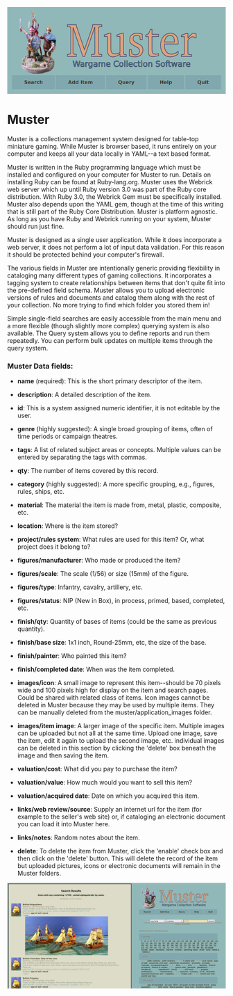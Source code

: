 ![ScreenShot](header.png)

# Muster

Muster is a collections management system designed for table-top miniature gaming. While Muster is browser based, it runs entirely on your computer and keeps all your data locally in YAML--a text based format.

Muster is written in the Ruby programming language which must be installed and configured on your computer for Muster to run. Details on installing Ruby can be found at Ruby-lang.org. Muster uses the Webrick web server which up until Ruby version 3.0 was part of the Ruby core distribution. With Ruby 3.0, the Webrick Gem must be specifically installed. Muster also depends upon the YAML gem, though at the time of this writing that is still part of the Ruby Core Distribution. Muster is platform agnostic. As long as you have Ruby and Webrick running on your system, Muster should run just fine.

Muster is designed as a single user application. While it does incorporate a web server, it does not perform a lot of input data validation. For this reason it should be protected behind your computer's firewall.

The various fields in Muster are intentionally generic providing flexibility in cataloging many different types of gaming collections. It incorporates a tagging system to create relationships between items that don't quite fit into the pre-defined field schema. Muster allows you to upload electronic versions of rules and documents and catalog them along with the rest of your collection. No more trying to find which folder you stored them in!

Simple single-field searches are easily accessible from the main menu and a more flexible (though slightly more complex) querying system is also available. The Query system allows you to define reports and run them repeatedly. You can perform bulk updates on multiple items through the query system.

### Muster Data fields:

- **name** (required): This is the short primary descriptor of the item.

- **description**: A detailed description of the item.

- **id**: This is a system assigned numeric identifier, it is not editable by the user.

- **genre** (highly suggested): A single broad grouping of items, often of time periods or campaign theatres.

- **tags**: A list of related subject areas or concepts. Multiple values can be entered by separating the tags with commas.

- **qty**: The number of items covered by this record.

- **category** (highly suggested): A more specific grouping, e.g., figures, rules, ships, etc.

- **material**: The material the item is made from, metal, plastic, composite, etc.

- **location**: Where is the item stored?

- **project/rules system**: What rules are used for this item? Or, what project does it belong to?

- **figures/manufacturer**: Who made or produced the item?

- **figures/scale**: The scale (1/56) or size (15mm) of the figure.

- **figures/type**: Infantry, cavalry, artillery, etc.

- **figures/status**: NIP (New in Box), in process, primed, based, completed, etc.

- **finish/qty**: Quantity of bases of items (could be the same as previous quantity).

- **finish/base size**: 1x1 inch, Round-25mm, etc, the size of the base.

- **finish/painter**: Who painted this item?

- **finish/completed date**: When was the item completed.

- **images/icon**: A small image to represent this item--should be 70 pixels wide and 100 pixels high for display on the item and search pages. Could be shared with related class of items. Icon images cannot be deleted in Muster because they may be used by multiple items. They can be manually deleted from the muster/application_images folder.

- **images/item image**: A larger image of the specific item. Multiple images can be uploaded but not all at the same time. Upload one image, save the item, edit it again to upload the second image, etc. individual images can be deleted in this section by clicking the 'delete' box beneath the image and then saving the item.

- **valuation/cost**: What did you pay to purchase the item?

- **valuation/value**: How much would you want to sell this item?

- **valuation/acquired date**: Date on which you acquired this item.

- **links/web review/source**: Supply an internet url for the item (for example to the seller's web site) or, if cataloging an electronic document you can load it into Muster here.

- **links/notes**: Random notes about the item.

- **delete**: To delete the item from Muster, click the 'enable' check box and then click on the 'delete' button. This will delete the record of the item but uploaded pictures, icons or electronic documents will remain in the Muster folders.


![ScreenShot](screenshot.png)
